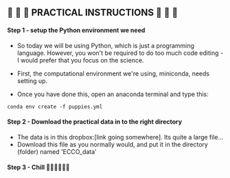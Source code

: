 ## 🌊 🌊 🌊 PRACTICAL INSTRUCTIONS 🌊 🌊 🌊

#### Step 1 - setup the Python environment we need

- So today we will be using Python, which is just a programming language. However, you won't 
be required to do too much code editing - I would prefer that you focus on the science.

- First, the computational environment we're using, miniconda, needs setting up. 

- Once you have done this, open an anaconda terminal and type this:

```
conda env create -f puppies.yml
```

#### Step 2 - Download the practical data in to the right directory

- The data is in this dropbox:[link going somewhere]. Its quite a large file...
- Download this file as you normally would, and put it in the directory (folder) named
'ECCO_data' 

#### Step 3 - Chill :palm_tree::palm_tree::cake::beer::palm_tree::palm_tree: